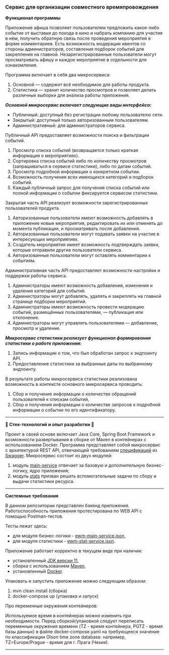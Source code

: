 ### Сервис для организации совместного времяпровождения

**Функционал программы**

Приложение афиша позволяет пользователям предложить какое-либо событие от выставки до похода в кино и набрать компанию
для участия в нём, получить обратную связь после проведения мероприятия в форме комментариев. Есть возможность модерации
ивентов со стороны администраторов, составления подборок событий для закрепления на главной.
Незарегистрированные пользователи могут просматривать афишу и каждое мероприятие в отдельности для ознакомления.

Программа включает в себя два микросервиса:

1. Основной — содержит всё необходимое для работы продукта.
2. Статистика — хранит количество просмотров и позволяет делать различные выборки для анализа работы приложения.

***Основной микросервис включает следующие виды интерфейса:***

- Публичный: доступный без регистрации любому пользователю сети.
- Закрытый: доступный только авторизованным пользователям.
- Административный: для администраторов сервиса.

Публичный API предоставляет возможности поиска и фильтрации событий.

1. Просмотр списка событий (возвращается только краткая информация о мероприятиях).
2. Сортировка списка событий либо по количеству просмотров (запрашиваться в сервисе статистики), либо по датам событий.
3. Просмотр подробной информации о конкретном событии.
4. Возможность получения всех имеющихся категорий и подборок событий.
5. Каждый публичный запрос для получения списка событий или полной информации о событии фиксируется сервисом статистики.

Закрытая часть API реализует возможности зарегистрированных пользователей продукта.

1. Авторизованные пользователи имеют возможность добавлять в приложение новые мероприятия,
   редактировать их или отменять до момента публикации, и просматривать после добавления.
2. Авторизованные пользователи могут подавать заявки на участие в интересующих мероприятиях.
3. Создатель мероприятия имеет возможность подтверждать заявки, которые отправили другие пользователи сервиса.
4. Авторизованные пользователи могут оставлять комментарии к событиям.

Административная часть API предоставляет возможности настройки и поддержки работы сервиса.

1. Администраторы имеют возможность добавления, изменения и удаления категорий для событий.
2. Администраторы могут добавлять, удалять и закреплять на главной странице подборки мероприятий.
3. Администраторы имеют возможность провести модерацию событий, размещённых пользователями, — публикация или отклонение.
4. Администраторы могут управлять пользователями — добавление, просмотр и удаление.

***Микросервис статистики реализует функционал формирования статистики о работе приложения:***

1. Запись информации о том, что был обработан запрос к эндпоинту API.
2. Предоставление статистики за выбранные даты по выбранному эндпоинту.

В результате работы микросервиса статистики реализована возможность в контексте основного микросервиса проводить:

1. Сбор и получение информации о количестве обращений пользователей к спискам событий,
2. Сбор и получения информации о количестве запросов к подробной информации о событии по его идентификатору.

-----

<b>🧩 Стек-технологий и опыт разработки 🧩</b>

Проект в своей основе включает Java Core, Spring Boot Framework и возможности развертывания в сборке от Maven в
контейнерах с использованием Docker. Программа представляет собой микросервис с архитектурой REST API, отвечающей
требованиям [спецификаций](./specifications) из [Swagger](https://editor-next.swagger.io/). Микросервис состоит из двух
модулей:

1) модуль [main-service](./main-service) отвечает за базовую и дополнительную бизнес-логику, ядро приложения;
2) модуль [stats](./stats) призван решать вспомогательные задачи по сбору и выдачи статистики ресурса.

-----

<b>Системные требования</b>

В данном репозитории представлен бэкенд приложения. Работоспособность приложения протестирована по WEB API с помощью
Postman-тестов.

Тесты лежат здесь:

- для модуля бизнес-логики - [ewm-main-service.json](./postman/ewm-main-service.json),
- для модуля статистики - [ewm-stat-service.json](./postman/ewm-stat-service.json).

Приложение работает корректно в текущем виде при наличии:

- установленный [JDK версии 11](https://docs.aws.amazon.com/corretto/),
- сборка с использованием [Maven](https://maven.apache.org/),
- установленный [Docker](https://www.docker.com/products/docker-desktop/).

Упаковать и запустить приложение можно следующим образом:

1. mvn clean install (сборка)
2. docker-compose up (упаковка и запуск)

Про переменные окружения контейнеров:

Используемое время в контейнерах можно изменить при необходимости. Перед сборкой/упаковкой следует переписать переменные
окружения времени (TZ - время контейнера, PGTZ - время базы данных) в файле docker-compose.yaml на требующееся значение
по классификации Olson time zone database: например, TZ=Europe/Prague - время для г. Прага (Чехия).

-----
